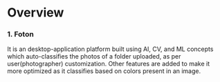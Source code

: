 # Overview 

### 1. Foton
It is an desktop-application platform built using AI, CV, and ML
concepts which auto-classifies the photos of a folder uploaded,
as per user(photographer) customization. Other features are
added to make it more optimized as it classifies based on colors
present in an image.
